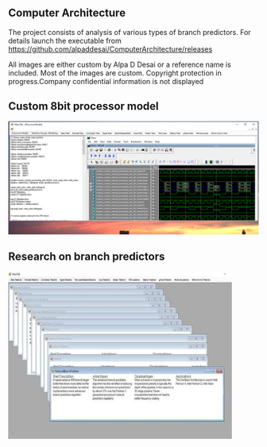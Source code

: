 ## Computer Architecture

The project consists of analysis of various types of branch predictors. For details launch the executable from https://github.com/alpaddesai/ComputerArchitecture/releases 

All images are either custom by Alpa D Desai or a reference name is included. Most of the images are custom. Copyright protection in progress.Company confidential information is not displayed 

## Custom 8bit processor model
![image](MainTabImage.png)

## Research on branch predictors
![Image of branch predictors](ImageCompArch.jpg)
